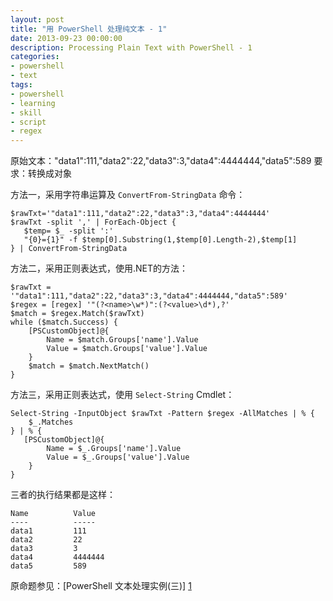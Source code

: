 ```yaml
---
layout: post
title: "用 PowerShell 处理纯文本 - 1"
date: 2013-09-23 00:00:00
description: Processing Plain Text with PowerShell - 1
categories:
- powershell
- text
tags:
- powershell
- learning
- skill
- script
- regex
---
```

原始文本："data1":111,"data2":22,"data3":3,"data4":4444444,"data5":589
要求：转换成对象

方法一，采用字符串运算及 `ConvertFrom-StringData` 命令：

	$rawTxt='"data1":111,"data2":22,"data3":3,"data4":4444444'
	$rawTxt -split ',' | ForEach-Object {
	   $temp= $_ -split ':'
	   "{0}={1}" -f $temp[0].Substring(1,$temp[0].Length-2),$temp[1]
	} | ConvertFrom-StringData

方法二，采用正则表达式，使用.NET的方法：

	$rawTxt = '"data1":111,"data2":22,"data3":3,"data4":4444444,"data5":589'
	$regex = [regex] '"(?<name>\w*)":(?<value>\d*),?'
	$match = $regex.Match($rawTxt)
	while ($match.Success) {
		[PSCustomObject]@{
		    Name = $match.Groups['name'].Value
		    Value = $match.Groups['value'].Value
		}
		$match = $match.NextMatch()
	} 

方法三，采用正则表达式，使用 `Select-String` Cmdlet：

	Select-String -InputObject $rawTxt -Pattern $regex -AllMatches | % {
	    $_.Matches
	} | % {
	   [PSCustomObject]@{
	        Name = $_.Groups['name'].Value
	        Value = $_.Groups['value'].Value
	    }
	}

三者的执行结果都是这样：

	Name          Value
	----          -----
	data1         111
	data2         22
	data3         3
	data4         4444444
	data5         589

原命题参见：[PowerShell 文本处理实例(三)] [1]

[1]: http://www.pstips.net/processing-text-3.html "PowerShell 文本处理实例(三)"
